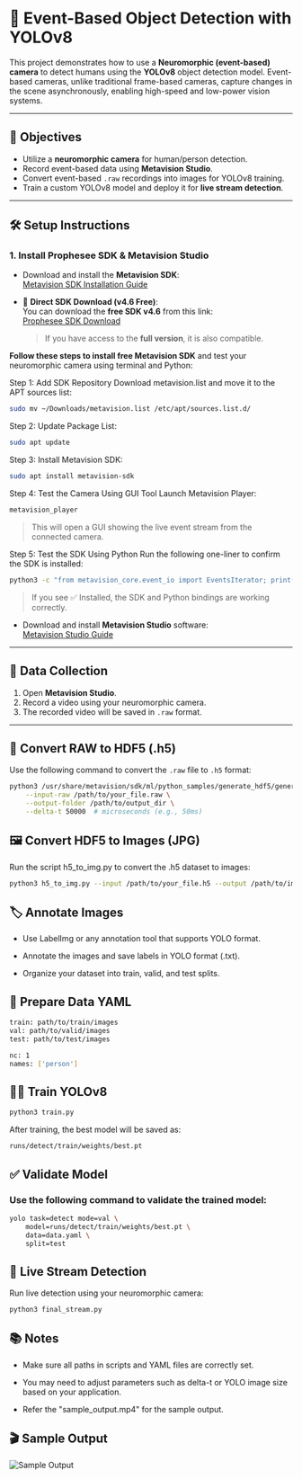 # 🧠 Event-Based Object Detection with YOLOv8

This project demonstrates how to use a **Neuromorphic (event-based) camera** to detect humans using the **YOLOv8** object detection model. Event-based cameras, unlike traditional frame-based cameras, capture changes in the scene asynchronously, enabling high-speed and low-power vision systems.

---

## 📌 Objectives

- Utilize a **neuromorphic camera** for human/person detection.
- Record event-based data using **Metavision Studio**.
- Convert event-based `.raw` recordings into images for YOLOv8 training.
- Train a custom YOLOv8 model and deploy it for **live stream detection**.

---

## 🛠️ Setup Instructions

### 1. Install Prophesee SDK & Metavision Studio

- Download and install the **Metavision SDK**:  
  [Metavision SDK Installation Guide](https://docs.prophesee.ai/stable/installation/index.html)

- 🔻 **Direct SDK Download (v4.6 Free)**:  
  You can download the **free SDK v4.6** from this link:  
  [Prophesee SDK Download](https://www.prophesee.ai/metavision-intelligence-sdk-download/)  
  > If you have access to the **full version**, it is also compatible.

**Follow these steps to install free Metavision SDK** and test your neuromorphic camera using terminal and Python:

Step 1: Add SDK Repository
Download metavision.list and move it to the APT sources list:

```bash
sudo mv ~/Downloads/metavision.list /etc/apt/sources.list.d/
```
Step 2: Update Package List:

```bash
sudo apt update
```
Step 3: Install Metavision SDK:

```bash
sudo apt install metavision-sdk
```
Step 4: Test the Camera Using GUI Tool
Launch Metavision Player:
```bash
metavision_player
```
>This will open a GUI showing the live event stream from the connected camera.

Step 5: Test the SDK Using Python
Run the following one-liner to confirm the SDK is installed:
```bash
python3 -c "from metavision_core.event_io import EventsIterator; print('✅ Installed')"
```
>If you see ✅ Installed, the SDK and Python bindings are working correctly.


- Download and install **Metavision Studio** software:  
  [Metavision Studio Guide](https://docs.prophesee.ai/stable/metavision_studio/)



---

## 🎥 Data Collection

1. Open **Metavision Studio**.
2. Record a video using your neuromorphic camera.
3. The recorded video will be saved in `.raw` format.

---

## 🔄 Convert RAW to HDF5 (.h5)

Use the following command to convert the `.raw` file to `.h5` format:

```bash
python3 /usr/share/metavision/sdk/ml/python_samples/generate_hdf5/generate_hdf5.py \
    --input-raw /path/to/your_file.raw \
    --output-folder /path/to/output_dir \
    --delta-t 50000  # microseconds (e.g., 50ms)
```  
## 🖼️ Convert HDF5 to Images (JPG)
Run the script h5_to_img.py to convert the .h5 dataset to images: 
```bash   
python3 h5_to_img.py --input /path/to/your_file.h5 --output /path/to/images
```
## 🏷️ Annotate Images
- Use LabelImg or any annotation tool that supports YOLO format.

- Annotate the images and save labels in YOLO format (.txt).

- Organize your dataset into train, valid, and test splits.




## 📄 Prepare Data YAML

```bash
train: path/to/train/images
val: path/to/valid/images
test: path/to/test/images

nc: 1
names: ['person']
```
## 🏋️‍♂️ Train YOLOv8

```bash    
python3 train.py
```
After training, the best model will be saved as:
```bash
runs/detect/train/weights/best.pt
```
## ✅ Validate Model
### Use the following command to validate the trained model:
```bash
yolo task=detect mode=val \
    model=runs/detect/train/weights/best.pt \
    data=data.yaml \
    split=test
```
## 📡 Live Stream Detection
Run live detection using your neuromorphic camera:

```bash
python3 final_stream.py
```
## 📚 Notes
- Make sure all paths in scripts and YAML files are correctly set.

- You may need to adjust parameters such as delta-t or YOLO image size based on your application.

- Refer the "sample_output.mp4" for the sample output.

## 🎬 Sample Output

![Sample Output](sample_output.gif)

